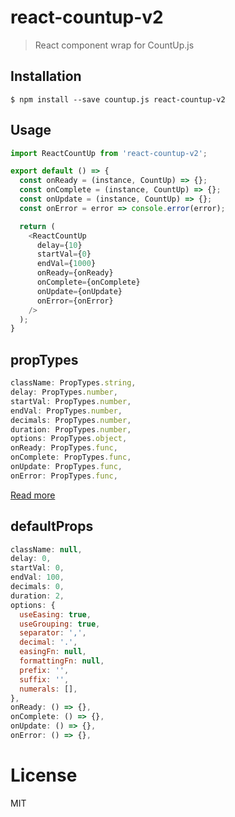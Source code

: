 # react-countup-v2

> React component wrap for CountUp.js

## Installation

```
$ npm install --save countup.js react-countup-v2
```

## Usage

``` javascript
import ReactCountUp from 'react-countup-v2';

export default () => {
  const onReady = (instance, CountUp) => {};
  const onComplete = (instance, CountUp) => {};
  const onUpdate = (instance, CountUp) => {};
  const onError = error => console.error(error);

  return (
    <ReactCountUp
      delay={10}
      startVal={0}
      endVal={1000}
      onReady={onReady}
      onComplete={onComplete}
      onUpdate={onUpdate}
      onError={onError}
    />
  );
}
```

## propTypes

``` javascript
className: PropTypes.string,
delay: PropTypes.number,
startVal: PropTypes.number,
endVal: PropTypes.number,
decimals: PropTypes.number,
duration: PropTypes.number,
options: PropTypes.object,
onReady: PropTypes.func,
onComplete: PropTypes.func,
onUpdate: PropTypes.func,
onError: PropTypes.func,
```

[Read more](https://github.com/inorganik/countUp.js)

## defaultProps

``` javascript
className: null,
delay: 0,
startVal: 0,
endVal: 100,
decimals: 0,
duration: 2,
options: {
  useEasing: true,
  useGrouping: true,
  separator: ',',
  decimal: '.',
  easingFn: null,
  formattingFn: null,
  prefix: '',
  suffix: '',
  numerals: [],
},
onReady: () => {},
onComplete: () => {},
onUpdate: () => {},
onError: () => {},
```

# License

MIT

